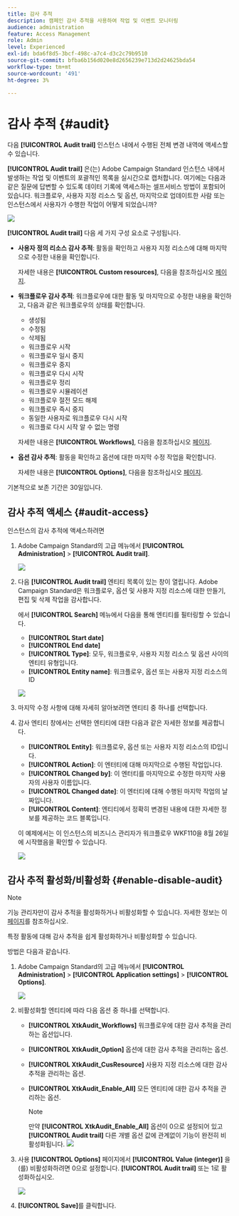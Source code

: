 ```yaml
---
title: 감사 추적
description: 캠페인 감사 추적을 사용하여 작업 및 이벤트 모니터링
audience: administration
feature: Access Management
role: Admin
level: Experienced
exl-id: bda6f8d5-3bcf-498c-a7c4-d3c2c79b9510
source-git-commit: bfba6b156d020e8d2656239e713d2d24625bda54
workflow-type: tm+mt
source-wordcount: '491'
ht-degree: 3%

---
```


# 감사 추적 {#audit}

다음 **[!UICONTROL Audit trail]** 인스턴스 내에서 수행된 전체 변경 내역에 액세스할 수 있습니다.

**[!UICONTROL Audit trail]** 은(는) Adobe Campaign Standard 인스턴스 내에서 발생하는 작업 및 이벤트의 포괄적인 목록을 실시간으로 캡처합니다. 여기에는 다음과 같은 질문에 답변할 수 있도록 데이터 기록에 액세스하는 셀프서비스 방법이 포함되어 있습니다. 워크플로우, 사용자 지정 리소스 및 옵션, 마지막으로 업데이트한 사람 또는 인스턴스에서 사용자가 수행한 작업이 어떻게 되었습니까?

![](assets/audit-trail.png)

**[!UICONTROL Audit trail]** 다음 세 가지 구성 요소로 구성됩니다.

* **사용자 정의 리소스 감사 추적**: 활동을 확인하고 사용자 지정 리소스에 대해 마지막으로 수정한 내용을 확인합니다.

   자세한 내용은 **[!UICONTROL Custom resources]**, 다음을 참조하십시오 [페이지](../../developing/using/key-steps-to-add-a-resource.md).

* **워크플로우 감사 추적**: 워크플로우에 대한 활동 및 마지막으로 수정한 내용을 확인하고, 다음과 같은 워크플로우의 상태를 확인합니다.

   * 생성됨
   * 수정됨
   * 삭제됨
   * 워크플로우 시작
   * 워크플로우 일시 중지
   * 워크플로우 중지
   * 워크플로우 다시 시작
   * 워크플로우 정리
   * 워크플로우 시뮬레이션
   * 워크플로우 절전 모드 해제
   * 워크플로우 즉시 중지
   * 동일한 사용자로 워크플로우 다시 시작
   * 워크플로 다시 시작 알 수 없는 명령

   자세한 내용은 **[!UICONTROL Workflows]**, 다음을 참조하십시오 [페이지](../../automating/using/get-started-workflows.md).

* **옵션 감사 추적**: 활동을 확인하고 옵션에 대한 마지막 수정 작업을 확인합니다.

   자세한 내용은 **[!UICONTROL Options]**, 다음을 참조하십시오 [페이지](../../administration/using/about-campaign-standard-settings.md).

기본적으로 보존 기간은 30일입니다.

## 감사 추적 액세스 {#audit-access}

인스턴스의 감사 추적에 액세스하려면

1. Adobe Campaign Standard의 고급 메뉴에서 **[!UICONTROL Administration]** > **[!UICONTROL Audit trail]**.

   ![](assets/audit-trail.png)

1. 다음 **[!UICONTROL Audit trail]** 엔티티 목록이 있는 창이 열립니다. Adobe Campaign Standard은 워크플로우, 옵션 및 사용자 지정 리소스에 대한 만들기, 편집 및 삭제 작업을 감사합니다.

   에서 **[!UICONTROL Search]** 메뉴에서 다음을 통해 엔티티를 필터링할 수 있습니다.

   * **[!UICONTROL Start date]**
   * **[!UICONTROL End date]**
   * **[!UICONTROL Type]**: 모두, 워크플로우, 사용자 지정 리소스 및 옵션 사이의 엔티티 유형입니다.
   * **[!UICONTROL Entity name]**: 워크플로우, 옵션 또는 사용자 지정 리소스의 ID

   ![](assets/audit-trail_2.png)

1. 마지막 수정 사항에 대해 자세히 알아보려면 엔티티 중 하나를 선택합니다.

1. 감사 엔티티 창에서는 선택한 엔티티에 대한 다음과 같은 자세한 정보를 제공합니다.

   * **[!UICONTROL Entity]**: 워크플로우, 옵션 또는 사용자 지정 리소스의 ID입니다.
   * **[!UICONTROL Action]**: 이 엔터티에 대해 마지막으로 수행된 작업입니다.
   * **[!UICONTROL Changed by]**: 이 엔터티를 마지막으로 수정한 마지막 사용자의 사용자 이름입니다.
   * **[!UICONTROL Changed date]**: 이 엔터티에 대해 수행된 마지막 작업의 날짜입니다.
   * **[!UICONTROL Content]**: 엔티티에서 정확히 변경된 내용에 대한 자세한 정보를 제공하는 코드 블록입니다.

   이 예제에서는 이 인스턴스의 비즈니스 관리자가 워크플로우 WKF110을 8월 26일에 시작했음을 확인할 수 있습니다.

   ![](assets/audit-trail_3.png)

## 감사 추적 활성화/비활성화 {#enable-disable-audit}

>[!NOTE]
>
> 기능 관리자만이 감사 추적을 활성화하거나 비활성화할 수 있습니다. 자세한 정보는 이 [페이지](../../administration/using/users-management.md#functional-administrators)를 참조하십시오.

특정 활동에 대해 감사 추적을 쉽게 활성화하거나 비활성화할 수 있습니다.

방법은 다음과 같습니다.

1. Adobe Campaign Standard의 고급 메뉴에서 **[!UICONTROL Administration]** > **[!UICONTROL Application settings]** > **[!UICONTROL Options]**.

   ![](assets/audit-trail_4.png)

1. 비활성화할 엔티티에 따라 다음 옵션 중 하나를 선택합니다.

   * **[!UICONTROL XtkAudit_Workflows]** 워크플로우에 대한 감사 추적을 관리하는 옵션입니다.
   * **[!UICONTROL XtkAudit_Option]** 옵션에 대한 감사 추적을 관리하는 옵션.
   * **[!UICONTROL XtkAudit_CusResource]** 사용자 지정 리소스에 대한 감사 추적을 관리하는 옵션.
   * **[!UICONTROL XtkAudit_Enable_All]** 모든 엔티티에 대한 감사 추적을 관리하는 옵션.

      >[!NOTE]
      >
      >만약 **[!UICONTROL XtkAudit_Enable_All]** 옵션이 0으로 설정되어 있고 **[!UICONTROL Audit trail]** 다른 개별 옵션 값에 관계없이 기능이 완전히 비활성화됩니다.
   ![](assets/audit-trail_5.png)

1. 사용 **[!UICONTROL Options]** 페이지에서 **[!UICONTROL Value (integer)]** 을(를) 비활성화하려면 0으로 설정합니다. **[!UICONTROL Audit trail]** 또는 1로 활성화하십시오.

   ![](assets/audit-trail_6.png)

1. **[!UICONTROL Save]**&#x200B;를 클릭합니다.
